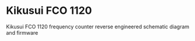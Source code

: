 # Kikusui FCO 1120
Kikusui FCO 1120 frequency counter reverse engineered schematic diagram and firmware    
